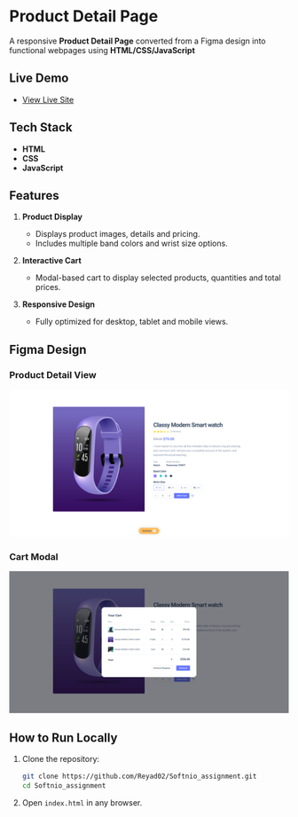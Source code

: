 # Product Detail Page

A responsive **Product Detail Page** converted from a Figma design into functional webpages using **HTML/CSS/JavaScript**

## Live Demo

- [View Live Site](https://lucky-llama-5c408b.netlify.app/)

## Tech Stack

- **HTML**
- **CSS**
- **JavaScript**

## Features

1. **Product Display**
   - Displays product images, details and pricing.
   - Includes multiple band colors and wrist size options.

2. **Interactive Cart**
   - Modal-based cart to display selected products, quantities and total prices.

3. **Responsive Design**
   - Fully optimized for desktop, tablet and mobile views.
  
## Figma Design

### Product Detail View
![Product Detail](assets/Product%20-%20detail.png)

### Cart Modal
![Cart Modal](assets/Cart%20-%20modal.png)

## How to Run Locally

1. Clone the repository:
   ```bash
   git clone https://github.com/Reyad02/Softnio_assignment.git
   cd Softnio_assignment
   ```
2. Open `index.html`  in any browser.

